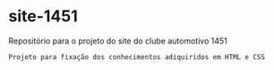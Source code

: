 # site-1451
Repositório para o projeto do site do clube automotivo 1451

```Projeto para fixação dos conhecimentos adiquiridos em HTML e CSS```







  
